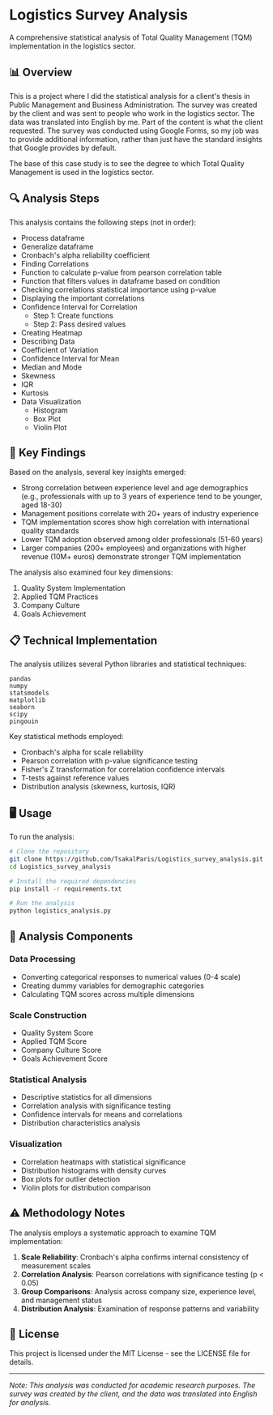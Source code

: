 # Logistics Survey Analysis

A comprehensive statistical analysis of Total Quality Management (TQM) implementation in the logistics sector.

## 📊 Overview

This is a project where I did the statistical analysis for a client's thesis in Public Management and Business Administration. The survey was created by the client and was sent to people who work in the logistics sector. The data was translated into English by me. Part of the content is what the client requested. The survey was conducted using Google Forms, so my job was to provide additional information, rather than just have the standard insights that Google provides by default.

The base of this case study is to see the degree to which Total Quality Management is used in the logistics sector.

## 🔍 Analysis Steps

This analysis contains the following steps (not in order):

- Process dataframe
- Generalize dataframe
- Cronbach's alpha reliability coefficient
- Finding Correlations
- Function to calculate p-value from pearson correlation table
- Function that filters values in dataframe based on condition
- Checking correlations statistical importance using p-value
- Displaying the important correlations
- Confidence Interval for Correlation
  - Step 1: Create functions
  - Step 2: Pass desired values
- Creating Heatmap
- Describing Data
- Coefficient of Variation
- Confidence Interval for Mean
- Median and Mode
- Skewness
- IQR
- Kurtosis
- Data Visualization
  - Histogram
  - Box Plot
  - Violin Plot

## 🚀 Key Findings

Based on the analysis, several key insights emerged:

- Strong correlation between experience level and age demographics (e.g., professionals with up to 3 years of experience tend to be younger, aged 18-30)
- Management positions correlate with 20+ years of industry experience
- TQM implementation scores show high correlation with international quality standards
- Lower TQM adoption observed among older professionals (51-60 years)
- Larger companies (200+ employees) and organizations with higher revenue (10M+ euros) demonstrate stronger TQM implementation

The analysis also examined four key dimensions:
1. Quality System Implementation
2. Applied TQM Practices
3. Company Culture
4. Goals Achievement

## 📋 Technical Implementation

The analysis utilizes several Python libraries and statistical techniques:

```
pandas
numpy
statsmodels
matplotlib
seaborn
scipy
pingouin
```

Key statistical methods employed:
- Cronbach's alpha for scale reliability
- Pearson correlation with p-value significance testing
- Fisher's Z transformation for correlation confidence intervals
- T-tests against reference values
- Distribution analysis (skewness, kurtosis, IQR)

## 🖥️ Usage

To run the analysis:

```bash
# Clone the repository
git clone https://github.com/TsakalParis/Logistics_survey_analysis.git
cd Logistics_survey_analysis

# Install the required dependencies
pip install -r requirements.txt

# Run the analysis
python logistics_analysis.py
```

## 🔬 Analysis Components

### Data Processing
- Converting categorical responses to numerical values (0-4 scale)
- Creating dummy variables for demographic categories
- Calculating TQM scores across multiple dimensions

### Scale Construction
- Quality System Score
- Applied TQM Score
- Company Culture Score
- Goals Achievement Score

### Statistical Analysis
- Descriptive statistics for all dimensions
- Correlation analysis with significance testing
- Confidence intervals for means and correlations
- Distribution characteristics analysis

### Visualization
- Correlation heatmaps with statistical significance
- Distribution histograms with density curves
- Box plots for outlier detection
- Violin plots for distribution comparison

## ⚠️ Methodology Notes

The analysis employs a systematic approach to examine TQM implementation:

1. **Scale Reliability**: Cronbach's alpha confirms internal consistency of measurement scales
2. **Correlation Analysis**: Pearson correlations with significance testing (p < 0.05)
3. **Group Comparisons**: Analysis across company size, experience level, and management status
4. **Distribution Analysis**: Examination of response patterns and variability

## 📝 License

This project is licensed under the MIT License - see the LICENSE file for details.

---

*Note: This analysis was conducted for academic research purposes. The survey was created by the client, and the data was translated into English for analysis.*
